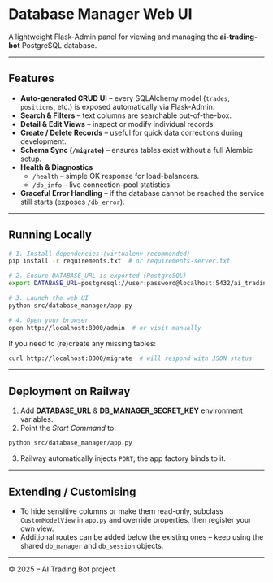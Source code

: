# Database Manager Web UI

A lightweight Flask-Admin panel for viewing and managing the **ai-trading-bot** PostgreSQL database.

---

## Features

* **Auto-generated CRUD UI** – every SQLAlchemy model (`trades`, `positions`, etc.) is exposed automatically via Flask-Admin.
* **Search & Filters** – text columns are searchable out-of-the-box.
* **Detail & Edit Views** – inspect or modify individual records.
* **Create / Delete Records** – useful for quick data corrections during development.
* **Schema Sync (`/migrate`)** – ensures tables exist without a full Alembic setup.
* **Health & Diagnostics**
  * `/health` – simple OK response for load-balancers.
  * `/db_info` – live connection-pool statistics.
* **Graceful Error Handling** – if the database cannot be reached the service still starts (exposes `/db_error`).

---

## Running Locally

```bash
# 1. Install dependencies (virtualenv recommended)
pip install -r requirements.txt  # or requirements-server.txt

# 2. Ensure DATABASE_URL is exported (PostgreSQL)
export DATABASE_URL=postgresql://user:password@localhost:5432/ai_trading

# 3. Launch the web UI
python src/database_manager/app.py

# 4. Open your browser
open http://localhost:8000/admin  # or visit manually
```

If you need to (re)create any missing tables:

```bash
curl http://localhost:8000/migrate  # will respond with JSON status
```

---

## Deployment on Railway

1. Add **DATABASE_URL** & **DB_MANAGER_SECRET_KEY** environment variables.
2. Point the *Start Command* to:

```bash
python src/database_manager/app.py
```

3. Railway automatically injects `PORT`; the app factory binds to it.

---

## Extending / Customising

* To hide sensitive columns or make them read-only, subclass `CustomModelView` in `app.py` and override properties, then register your own view.
* Additional routes can be added below the existing ones – keep using the shared `db_manager` and `db_session` objects.

---

© 2025 – AI Trading Bot project